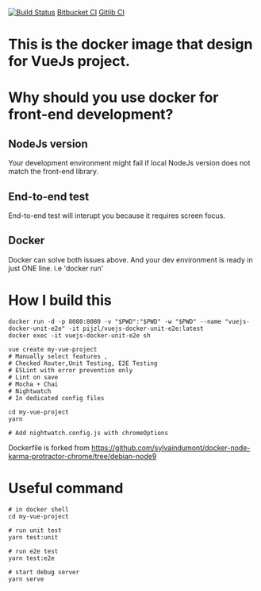 [![Build Status](https://travis-ci.org/pi-jzl/vuejs-docker-unit-e2e.svg?branch=master)](https://travis-ci.org/pi-jzl/vuejs-docker-unit-e2e) [Bitbucket CI](https://bitbucket.org/pi-jzl/vuejs-docker-unit-e2e/addon/pipelines/home#!/) [Gitlib CI](https://gitlab.com/pi-jzl/vuejs-docker-unit-e2e/pipelines)

# This is the docker image that design for VueJs project.

# Why should you use docker for front-end development?

## NodeJs version

Your development environment might fail if local NodeJs version does not match the front-end library.

## End-to-end test

End-to-end test will interupt you because it requires screen focus.

## Docker 
Docker can solve both issues above. And your dev environment is ready in just ONE line. i.e 'docker run'

# How I build this


```
docker run -d -p 8080:8080 -v "$PWD":"$PWD" -w "$PWD" --name "vuejs-docker-unit-e2e" -it pijzl/vuejs-docker-unit-e2e:latest
docker exec -it vuejs-docker-unit-e2e sh

vue create my-vue-project
# Manually select features , 
# Checked Router,Unit Testing, E2E Testing
# ESLint with error prevention only
# Lint on save
# Mocha + Chai 
# Nightwatch
# In dedicated config files

cd my-vue-project
yarn

# Add nightwatch.config.js with chromeOptions
```
Dockerfile is forked from https://github.com/sylvaindumont/docker-node-karma-protractor-chrome/tree/debian-node9

# Useful command

```
# in docker shell
cd my-vue-project

# run unit test
yarn test:unit

# run e2e test
yarn test:e2e

# start debug server
yarn serve
```